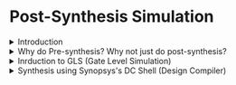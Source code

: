 # Post-Synthesis Simulation

<details>
<summary> Introduction </summary>
<br>

* Post-synthesis simulation is essential for validating the functionality, performance, and reliability of the designs before they are fabricated.
  
* Purpose of Post-synthesis simulation:
  
  1. Verification
  
  2. Timing Analysis
  
  3. Power Analysis
  
  4. Functional Validation
  
* Stages of Post-Synthesis Simulation
  
  1. Gate-Level Simulation
  
  2. Static Timing Analysis (STA)
  
  3. Dynamic Simulation
  
  4. Power Simulation 

</details>

<details>
<summary> Why do Pre-synthesis? Why not just do post-synthesis?</summary>
<br>

* Pre-synthesis simulation done according to the logic designed -----> It only checks the functionality
  
* Post-synthesis simulation/ `'Gate Level Simulation'` is done after synthesis considering each and every gate delays into account. Reports the violations both in functionality and timing.
  
* This also shows the mismatches that are due to wrong usage of operators and inference of latches.
  
  For example: Using `'X'` (Simulator terms/ synthesizer terms) - `"Unknown"/"Don't care"` 

</details>

<details>
<summary> Inrduction to GLS (Gate Level Simulation) </summary>
<br>

* The term `gate level ` refers to netlist view of the circuit.

* RTL simulation is pre-synthesis, GLS is post-synthesis.

* The netlist view is complete connection list consisting of gates and IP models with full functional and timing behavior.

* RTL Simulation is zero delay environment and events generally occur on active clock edge.

* GLS can be zero delay also, but is more often used in unit delay or full timing mode.

* GLS helps in verifying the dynamic behavior of the circuit, which cannot be verified accurately by static methods.


</details>

<details>
<summary> Synthesis using Synopsys's DC Shell (Design Compiler) </summary>
<br>

#### Commands to convert .lib to .db

###### converting `avsddac.lib` to `avsddac.db`

* cd vijayalaxmi/Desktop/VLSI/VSDBabySoC/src/lib

![image](https://github.com/user-attachments/assets/82481af1-1254-4c88-ac13-9841b747d83c)

* Launch lc_shell

  1. csh
    
  2. lc_shell

![image](https://github.com/user-attachments/assets/6f1faec7-ebe7-4c31-9365-9ef7c28c1417)

* Reading avsddac library: `read_lib avsddac.lib`
  
![image](https://github.com/user-attachments/assets/7e5fb172-86ba-421d-b80c-563ec724250a)

* Writing .db file: `write_lib avsddac -format db -output avsddac.db`  

![image](https://github.com/user-attachments/assets/68b19d40-5077-42ee-b8e7-67a28b189636)

###### converting `avsdpll.lib` to `avsdpll.db`

* cd vijayalaxmi/Desktop/VLSI/VSDBabySoC/src/lib

![image](https://github.com/user-attachments/assets/7a5c2e22-ea6f-4145-ad9e-4e415aec10b0)



* Launch lc_shell

  1. csh
    
  2. lc_shell

![image](https://github.com/user-attachments/assets/546a1001-8577-4bf8-b62b-693940a1c86d)

* Reading avsdpll library: `read_lib avsdpll.lib`
  
After running the above command will get the errors, the corrected avsdpll.lib is as given here

```
library (avsdpll) {
  time_unit : "1ns";
  voltage_unit : "1V";
  current_unit : "1uA";
  pulling_resistance_unit : "1kohm";
  leakage_power_unit : "1nW";
  capacitive_load_unit(1, pf);

  slew_lower_threshold_pct_fall : 20.000000000;
  slew_lower_threshold_pct_rise : 20.000000000;
  slew_upper_threshold_pct_fall :  80.00000000;
  slew_upper_threshold_pct_rise :  80.00000000;
  input_threshold_pct_fall : 50.000000000;
  input_threshold_pct_rise : 50.000000000;
  output_threshold_pct_fall : 50.000000000;
  output_threshold_pct_rise : 50.000000000;

  cell (avsdpll) {
    pin(CLK) {
      direction : output;
      capacitance : 0.001;
    }

    pin (VCO_IN) {
      direction : input;
      max_transition : 2.5;
      capacitance : 0.001;
    }

    pin (ENb_CP) {
      direction : input;
      max_transition : 2.5;
      capacitance : 0.001;
    }
    
	  pin (ENb_VCO) {
      direction : input;
      max_transition : 2.5;
      capacitance : 0.001;
    }

    pin (REF) {
      direction : input;
      max_transition : 2.5;
      capacitance : 0.001;
    }

    pin (GND) {
      direction : input;
      max_transition : 2.5;
      capacitance : 0.001;
    }

    
    pin (VDD) {
      direction : input;
      max_transition : 2.5;
      capacitance : 0.001;
    }
    
    
  }
}

```


![image](https://github.com/user-attachments/assets/5af6ee3f-1a38-4f3e-b3c1-1ecd6c0c7942)



* Writing .db file: `write_lib avsdpll -format db -output avsdpll.db`  


![image](https://github.com/user-attachments/assets/e713e901-0f97-4fca-b1a1-ce4f857e68e3)



###### converting `sky130_fd_sc_hd__tt_025C_1v80.lib` to `sky130_fd_sc_hd__tt_025C_1v80.db`



* cd vijayalaxmi/Desktop/VLSI/VSDBabySoC/src/lib
  

![image](https://github.com/user-attachments/assets/82481af1-1254-4c88-ac13-9841b747d83c)


* Launch lc_shell

  1. csh
    
  2. lc_shell

![image](https://github.com/user-attachments/assets/6f1faec7-ebe7-4c31-9365-9ef7c28c1417)


* Reading sky130_fd_sc_hd__tt_025C_1v80 library: `read_lib sky130_fd_sc_hd__tt_025C_1v80.lib`
  
  
![image](https://github.com/user-attachments/assets/f278308c-249e-4ca6-b615-b1dd5f95c85d)


* Writing .db file: `write_lib sky130_fd_sc_hd__tt_025C_1v80 -format db -output sky130_fd_sc_hd__tt_025C_1v80.db`
  

![image](https://github.com/user-attachments/assets/fea0bddb-18d3-4d6c-ba69-8d0c6ac162db)


#### Synthesis and Gate Level Simulation

* cd vijayalaxmi/Desktop/VLSI/VSDBabySoC/src/lib
  

![image](https://github.com/user-attachments/assets/82481af1-1254-4c88-ac13-9841b747d83c)


* Launch dc_shell

  1. `csh`
    
  2. `dc_shell`


![image](https://github.com/user-attachments/assets/da1a09c3-5f01-4986-a723-5669cc877d04)


* `set target_library /home/vijayalaxmi/Desktop/VLSI/VSDBabySOC/src/lib/sky130_fd_sc_hd__tt_025C_1v80.db`

![image](https://github.com/user-attachments/assets/917a6483-5a53-44fc-9d89-c93113bbb9d2)

* `set link_library {* /home/vijayalaxmi/Desktop/VLSI/VSDBabySoC/src/lib/sky130_fd_sc_hd__tt_025C_1v80.db /home/vijayalaxmi/Desktop/VLSI/VSDBabySoC/src/lib/avsdpll.db /home/vijayalaxmi/Desktop/VLSI/VSDBabySoC/src/lib/avsddac.db}`

![image](https://github.com/user-attachments/assets/f46fa143-156d-4713-bf9f-d6611e9c0df9)

`set search_path {/home/vijayalaxmi/Desktop/VLSI/VSDBabySOC/src/include /home/vijayalaxmi/Desktop/VLSI/VSDBabySOC/src/module}'

![image](https://github.com/user-attachments/assets/3c2ea7c3-a322-4387-971f-edf58fa288ba)


* `read_file {sandpiper_gen.vh  sandpiper.vh  sp_default.vh  sp_verilog.vh clk_gate.v rvmyth.v rvmyth_gen.v vsdbabysoc.v} -autoread -top vsdbabysoc`


![image](https://github.com/user-attachments/assets/2ef06d19-4dcc-4ea7-9470-b8e2252fe0cb)

![image](https://github.com/user-attachments/assets/685a3eae-7d95-4a0b-b783-42b31b2af961)

* `link`

![image](https://github.com/user-attachments/assets/6c350122-9812-4668-a532-2c40987e4be4)


* `compile_ultra`

![image](https://github.com/user-attachments/assets/736ddfc0-8019-4e0c-a124-0471dce06177)

![image](https://github.com/user-attachments/assets/87922c90-6b3a-4c73-a995-d97ad4d8330f)

![image](https://github.com/user-attachments/assets/43fe1c01-7b76-41d8-9110-7064e0586988)

![image](https://github.com/user-attachments/assets/ebce9502-404f-4239-9e4b-9cb98b9a0f7b)

![image](https://github.com/user-attachments/assets/134c0fa4-08e5-4975-b302-997b986fa5d2)

![image](https://github.com/user-attachments/assets/5006bebb-088b-47bb-be54-a5d2af29297c)


* `write_file -format verilog -hierarchy -output /home/vijayalaxmi/Desktop/VLSI/VSDBabySoC/output/vsdbabysoc_net.v`

![image](https://github.com/user-attachments/assets/f2721970-1a85-424a-9175-244830c9366f)

* `report_qor > report_qor.txt`


![image](https://github.com/user-attachments/assets/7d2d081d-f339-47b0-b593-f4037f467a91)
![image](https://github.com/user-attachments/assets/8646c7e6-da1d-4930-b44c-c4f07175c10b)
![image](https://github.com/user-attachments/assets/8e8f695c-bdc8-43cb-b5ac-40b60588d1b5)


</details>
